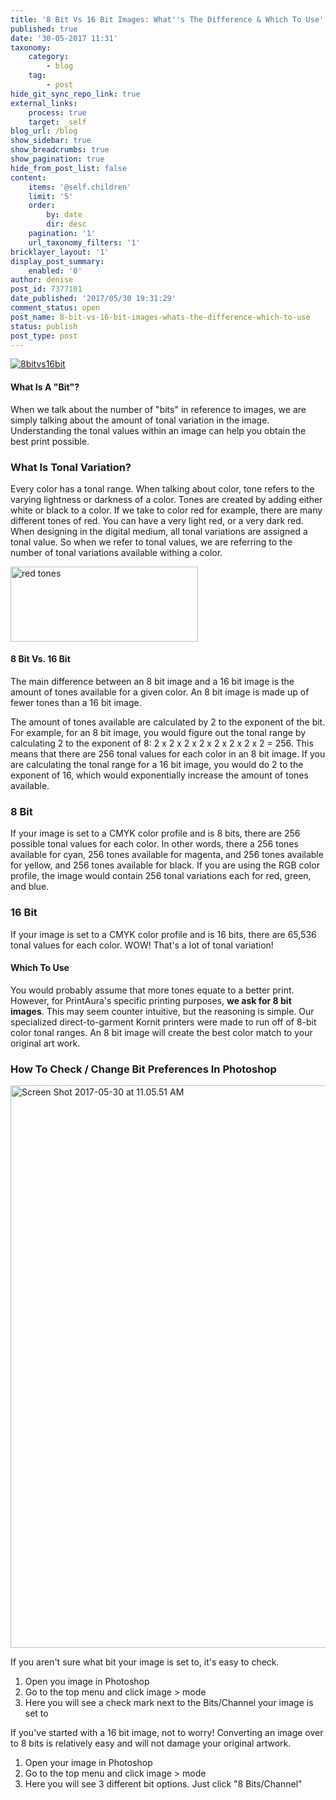 ```yaml
---
title: '8 Bit Vs 16 Bit Images: What''s The Difference & Which To Use'
published: true
date: '30-05-2017 11:31'
taxonomy:
    category:
        - blog
    tag:
        - post
hide_git_sync_repo_link: true
external_links:
    process: true
    target: _self
blog_url: /blog
show_sidebar: true
show_breadcrumbs: true
show_pagination: true
hide_from_post_list: false
content:
    items: '@self.children'
    limit: '5'
    order:
        by: date
        dir: desc
    pagination: '1'
    url_taxonomy_filters: '1'
bricklayer_layout: '1'
display_post_summary:
    enabled: '0'
author: denise
post_id: 7377101
date_published: '2017/05/30 19:31:29'
comment_status: open
post_name: 8-bit-vs-16-bit-images-whats-the-difference-which-to-use
status: publish
post_type: post
---
```


[![8bitvs16bit](https://printaura.com/wp-content/uploads/2017/05/8bitvs16bit.jpg)](https://blog.printaura.com/blog/art-resources/bit-vs-16-bit-images-whats-the-difference-which-to-use)

<h4>What Is A "Bit"?</h4>

When we talk about the number of "bits" in reference to images, we are simply talking about the amount of tonal variation in the image. Understanding the tonal values within an image can help you obtain the best print possible. 

<h3>What Is Tonal Variation?</h3>

Every color has a tonal range. When talking about color, tone refers to the varying lightness or darkness of a color. Tones are created by adding either white or black to a color. If we take to color red for example, there are many different tones of red. You can have a very light red, or a very dark red. When designing in the digital medium, all tonal variations are assigned a tonal value. So when we refer to tonal values, we are referring to the number of tonal variations available withing a color. 

<img src="https://printaura.com/wp-content/uploads/2017/05/s3-300px.png" alt="red tones" width="300" height="120" class="alignnone size-full wp-image-7379635" />


<h4>8 Bit Vs. 16 Bit </h4>

The main difference between an 8 bit image and a 16 bit image is the amount of tones available for a given color. An 8 bit image is made up of fewer tones than a 16 bit image.

The amount of tones available are calculated by 2 to the exponent of the bit. For example, for an 8 bit image, you would figure out the tonal range by calculating 2 to the exponent of 8: 2 x 2 x 2 x 2 x 2 x 2 x 2 x 2 = 256. This means that there are 256 tonal values for each color in an 8 bit image. If you are calculating the tonal range for a 16 bit image, you would do 2 to the exponent of 16, which would exponentially increase the amount of tones available. 

<h3> 8 Bit </h3>

If your image is set to a CMYK color profile and is 8 bits, there are 256 possible tonal values for each color. In other words, there a 256 tones available for cyan, 256 tones available for magenta, and 256 tones available for yellow, and 256 tones available for black. If you are using the RGB color profile, the image would contain 256 tonal variations each for red, green, and blue. 

<h3> 16 Bit </h3>

If your image is set to a CMYK color profile and is 16 bits, there are 65,536 tonal values for each color. WOW! That's a lot of tonal variation! 

<h4>Which To Use </h4>

You would probably assume that more tones equate to a better print. However, for PrintAura's specific printing purposes, <strong>we ask for 8 bit images</strong>. This may seem counter intuitive, but the reasoning is simple. Our specialized direct-to-garment Kornit printers were made to run off of 8-bit color tonal ranges. An 8 bit image will create the best color match to your original art work. 

<h3> How To Check / Change Bit Preferences In Photoshop </h3>

<img src="https://printaura.com/wp-content/uploads/2017/05/Screen-Shot-2017-05-30-at-11.05.51-AM.png" alt="Screen Shot 2017-05-30 at 11.05.51 AM" width="1440" height="900" class="alignnone size-full wp-image-7379641" />

If you aren't sure what bit your image is set to, it's easy to check. 

1. Open you image in Photoshop
2. Go to the top menu and click image > mode
3. Here you will see a check mark next to the Bits/Channel your image is set to

If you've started with a 16 bit image, not to worry! Converting an image over to 8 bits is relatively easy and will not damage your original artwork.

1. Open your image in Photoshop  
2. Go to the top menu and click image > mode
3. Here you will see 3 different bit options. Just click "8 Bits/Channel"